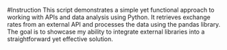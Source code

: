 #Instruction
This script demonstrates a simple yet functional approach to working with APIs and data analysis using Python.
It retrieves exchange rates from an external API and processes the data using the pandas library. 
The goal is to showcase my ability to integrate external libraries into a straightforward yet effective solution.
